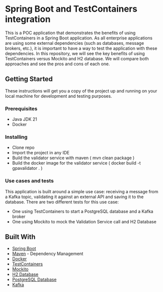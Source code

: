 # Spring Boot and TestContainers integration

This is a POC application that demonstrates the benefits of using TestContainers in a Spring Boot application.
As all enterprise applications are using some external dependencies (such as databases, message brokers, etc.), it is important to have a way to test the application with these dependencies.
In this repository, we will see the key benefits of using TestContainers versus Mockito and H2 database.
We will compare both approaches and see the pros and cons of each one.

## Getting Started

These instructions will get you a copy of the project up and running on your local machine for development and testing purposes.

### Prerequisites

* Java JDK 21
* Docker

### Installing

* Clone repo
* Import the project in any IDE
* Build the validator service with maven ( mvn clean package )
* Build the docker image for the validator service ( docker build -t gpavalidator . )

### Use cases and tests

This application is built around a simple use case: receiving a message from a Kafka topic, validating it against an external API and saving it to the database.
There are two different tests for this use case:
* One using TestContainers to start a PostgreSQL database and a Kafka broker
* One using Mockito to mock the Validation Service call and H2 Database

## Built With

* [Spring Boot](https://spring.io/projects/spring-boot)
* [Maven](https://maven.apache.org/) - Dependency Management
* [Docker](https://www.docker.com/)
* [TestContainers](https://testcontainers.com/)
* [Mockito](https://site.mockito.org/)
* [H2 Database](https://www.h2database.com)
* [PostgreSQL Database](https://www.postgresql.org/)
* [Kafka](https://kafka.apache.org/)

